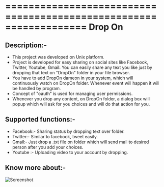 ==================================================================
Drop On
=================================================================

Description:-
------------------------------------------------------------------

* This project was developed on Unix platform.
* Project is developed for easy sharing on social sites like Facebook,
  Twitter, Youtube, Gmail. You can easily share any text you like just by
  dropping that text on "DropOn" folder in your file browser.
* You have to add DropOn dameon in your system, which will continuously watch
  on DropOn folder. Whenever event will happen it will be handled by
  program.
* Concept of "oauth" is used for managing user permissions.
* Whenever you drop any content, on DropOn folder, a dialog box will popup
  which will ask for you choices and  will do that action for you.

Supported functions:-
----------------------------------------------------------------------
* Facebook:- Sharing status by dropping text over folder.
* Twitter:- Similar to facebook, tweet easily.
* Gmail:- Just drop a .txt file on folder which will send mail to desired person
    after you add your choices.
* Youtube :- Uploading video to your account by dropping.


Know more about:-
---------------------------------------------------------------------------------
 ![Screenshot](https://github.com/tripples/DropOn/blob/master/screeshot/poster.png)


